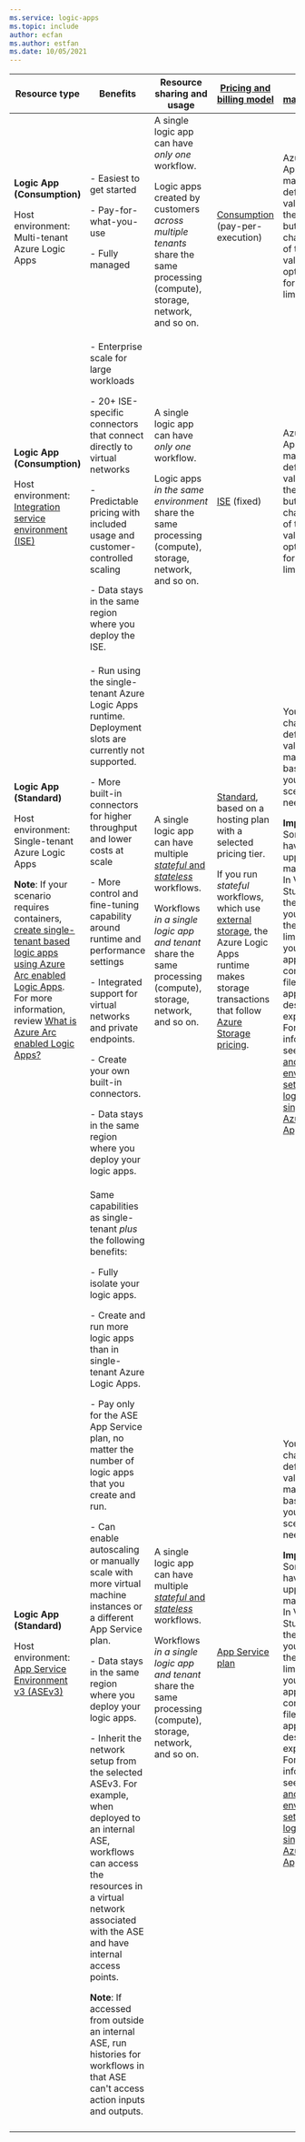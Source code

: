 ```yaml
---
ms.service: logic-apps
ms.topic: include
author: ecfan
ms.author: estfan
ms.date: 10/05/2021
---
```


| Resource type | Benefits | Resource sharing and usage | [Pricing and billing model](../articles/logic-apps/logic-apps-pricing.md) | [Limits management](../articles/logic-apps/logic-apps-limits-and-config.md) |
|---------------|----------|----------------------------|---------------------------------------------------------------------------|-----------------------------------------------------------------------------|
| **Logic App (Consumption)** <p><p>Host environment: Multi-tenant Azure Logic Apps | - Easiest to get started <p><p>- Pay-for-what-you-use <p><p>- Fully managed | A single logic app can have *only one* workflow. <p><p>Logic apps created by customers *across multiple tenants* share the same processing (compute), storage, network, and so on. | [Consumption](../articles/logic-apps/logic-apps-pricing.md#consumption-pricing) (pay-per-execution) | Azure Logic Apps manages the default values for these limits, but you can change some of these values, if that option exists for a specific limit. |
| **Logic App (Consumption)** <p><p>Host environment: <br>[Integration service environment (ISE)](../articles/logic-apps/connect-virtual-network-vnet-isolated-environment-overview.md) | - Enterprise scale for large workloads <p><p>- 20+ ISE-specific connectors that connect directly to virtual networks <p><p>- Predictable pricing with included usage and customer-controlled scaling <p><p>- Data stays in the same region where you deploy the ISE. | A single logic app can have *only one* workflow. <p><p>Logic apps *in the same environment* share the same processing (compute), storage, network, and so on. | [ISE](../articles/logic-apps/logic-apps-pricing.md#ise-pricing) (fixed) | Azure Logic Apps manages the default values for these limits, but you can change some of these values, if that option exists for a specific limit. |
| **Logic App (Standard)** <p><p>Host environment: <br>Single-tenant Azure Logic Apps <p><p>**Note**: If your scenario requires containers, [create single-tenant based logic apps using Azure Arc enabled Logic Apps](../articles/logic-apps/azure-arc-enabled-logic-apps-create-deploy-workflows.md). For more information, review [What is Azure Arc enabled Logic Apps?](../articles/logic-apps/azure-arc-enabled-logic-apps-overview.md) | - Run using the single-tenant Azure Logic Apps runtime. Deployment slots are currently not supported. <p><p>- More built-in connectors for higher throughput and lower costs at scale <p>- More control and fine-tuning capability around runtime and performance settings <p>- Integrated support for virtual networks and private endpoints. <p>- Create your own built-in connectors. <p><p>- Data stays in the same region where you deploy your logic apps. | A single logic app can have multiple [*stateful* and *stateless*](../articles/logic-apps/single-tenant-overview-compare.md#stateful-stateless) workflows. <p><p>Workflows *in a single logic app and tenant* share the same processing (compute), storage, network, and so on. | [Standard](../articles/logic-apps/logic-apps-pricing.md#standard-pricing), based on a hosting plan with a selected pricing tier. <p>If you run *stateful* workflows, which use [external storage](../articles/azure-functions/storage-considerations.md#storage-account-requirements), the Azure Logic Apps runtime makes storage transactions that follow [Azure Storage pricing](https://azure.microsoft.com/pricing/details/storage/). | You can change the default values for many limits, based on your scenario's needs. <p><p>**Important**: Some limits have hard upper maximums. In Visual Studio Code, the changes you make to the default limit values in your logic app project configuration files won't appear in the designer experience. For more information, see [Edit app and environment settings for logic apps in single-tenant Azure Logic Apps](../articles/logic-apps/edit-app-settings-host-settings.md). |
| **Logic App (Standard)** <p><p>Host environment: <br>[App Service Environment v3 (ASEv3)](../articles/app-service/environment/overview.md) | Same capabilities as single-tenant *plus* the following benefits: <p>- Fully isolate your logic apps. <p>- Create and run more logic apps than in single-tenant Azure Logic Apps. <p>- Pay only for the ASE App Service plan, no matter the number of logic apps that you create and run. <p>- Can enable autoscaling or manually scale with more virtual machine instances or a different App Service plan. <p><p>- Data stays in the same region where you deploy your logic apps. <p>- Inherit the network setup from the selected ASEv3. For example, when deployed to an internal ASE, workflows can access the resources in a virtual network associated with the ASE and have internal access points. <p>**Note**: If accessed from outside an internal ASE, run histories for workflows in that ASE can't access action inputs and outputs. | A single logic app can have multiple [*stateful* and *stateless*](../articles/logic-apps/single-tenant-overview-compare.md#stateful-stateless) workflows. <p><p>Workflows *in a single logic app and tenant* share the same processing (compute), storage, network, and so on. | [App Service plan](https://azure.microsoft.com/pricing/details/app-service/windows/) | You can change the default values for many limits, based on your scenario's needs. <p><p>**Important**: Some limits have hard upper maximums. In Visual Studio Code, the changes you make to the default limit values in your logic app project configuration files won't appear in the designer experience. For more information, see [Edit app and environment settings for logic apps in single-tenant Azure Logic Apps](../articles/logic-apps/edit-app-settings-host-settings.md). |
||||||
